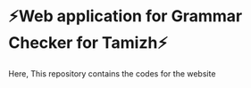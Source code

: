 
# ⚡Web application for Grammar Checker for Tamizh⚡

Here, This repository contains the codes for the website 
